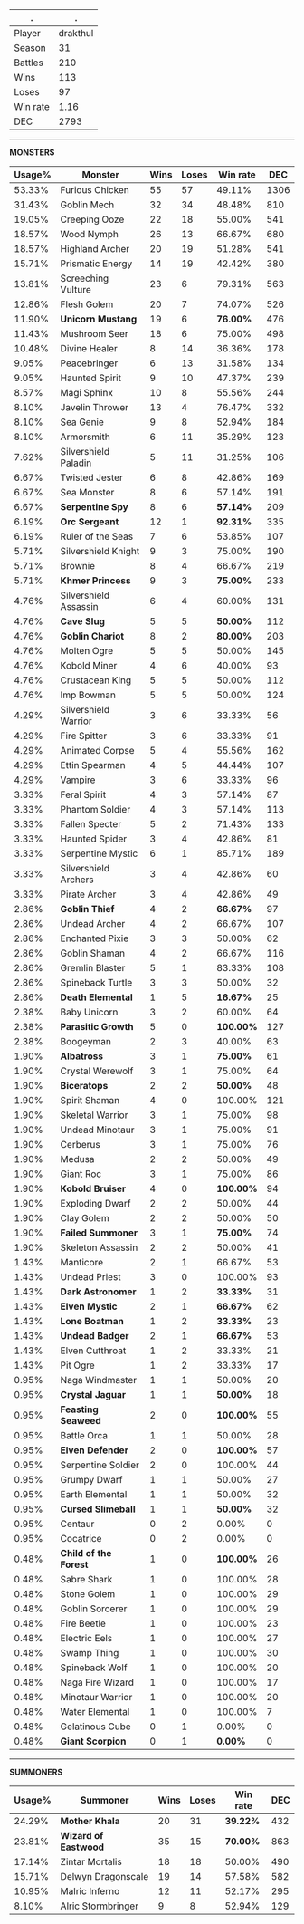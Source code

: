 .|.
|-|-
Player|drakthul
Season|31
Battles|210
Wins|113
Loses|97
Win rate|1.16
DEC|2793

---
**MONSTERS**

Usage%|Monster|Wins|Loses|Win rate|DEC|
-|-|-|-|-|-|
53.33%|Furious Chicken|55|57|49.11%|1306|
31.43%|Goblin Mech|32|34|48.48%|810|
19.05%|Creeping Ooze|22|18|55.00%|541|
18.57%|Wood Nymph|26|13|66.67%|680|
18.57%|Highland Archer|20|19|51.28%|541|
15.71%|Prismatic Energy|14|19|42.42%|380|
13.81%|Screeching Vulture|23|6|79.31%|563|
12.86%|Flesh Golem|20|7|74.07%|526|
11.90%|**Unicorn Mustang**|19|6|**76.00%**|476|
11.43%|Mushroom Seer|18|6|75.00%|498|
10.48%|Divine Healer|8|14|36.36%|178|
9.05%|Peacebringer|6|13|31.58%|134|
9.05%|Haunted Spirit|9|10|47.37%|239|
8.57%|Magi Sphinx|10|8|55.56%|244|
8.10%|Javelin Thrower|13|4|76.47%|332|
8.10%|Sea Genie|9|8|52.94%|184|
8.10%|Armorsmith|6|11|35.29%|123|
7.62%|Silvershield Paladin|5|11|31.25%|106|
6.67%|Twisted Jester|6|8|42.86%|169|
6.67%|Sea Monster|8|6|57.14%|191|
6.67%|**Serpentine Spy**|8|6|**57.14%**|209|
6.19%|**Orc Sergeant**|12|1|**92.31%**|335|
6.19%|Ruler of the Seas|7|6|53.85%|107|
5.71%|Silvershield Knight|9|3|75.00%|190|
5.71%|Brownie|8|4|66.67%|219|
5.71%|**Khmer Princess**|9|3|**75.00%**|233|
4.76%|Silvershield Assassin|6|4|60.00%|131|
4.76%|**Cave Slug**|5|5|**50.00%**|112|
4.76%|**Goblin Chariot**|8|2|**80.00%**|203|
4.76%|Molten Ogre|5|5|50.00%|145|
4.76%|Kobold Miner|4|6|40.00%|93|
4.76%|Crustacean King|5|5|50.00%|112|
4.76%|Imp Bowman|5|5|50.00%|124|
4.29%|Silvershield Warrior|3|6|33.33%|56|
4.29%|Fire Spitter|3|6|33.33%|91|
4.29%|Animated Corpse|5|4|55.56%|162|
4.29%|Ettin Spearman|4|5|44.44%|107|
4.29%|Vampire|3|6|33.33%|96|
3.33%|Feral Spirit|4|3|57.14%|87|
3.33%|Phantom Soldier|4|3|57.14%|113|
3.33%|Fallen Specter|5|2|71.43%|133|
3.33%|Haunted Spider|3|4|42.86%|81|
3.33%|Serpentine Mystic|6|1|85.71%|189|
3.33%|Silvershield Archers|3|4|42.86%|60|
3.33%|Pirate Archer|3|4|42.86%|49|
2.86%|**Goblin Thief**|4|2|**66.67%**|97|
2.86%|Undead Archer|4|2|66.67%|107|
2.86%|Enchanted Pixie|3|3|50.00%|62|
2.86%|Goblin Shaman|4|2|66.67%|116|
2.86%|Gremlin Blaster|5|1|83.33%|108|
2.86%|Spineback Turtle|3|3|50.00%|32|
2.86%|**Death Elemental**|1|5|**16.67%**|25|
2.38%|Baby Unicorn|3|2|60.00%|64|
2.38%|**Parasitic Growth**|5|0|**100.00%**|127|
2.38%|Boogeyman|2|3|40.00%|63|
1.90%|**Albatross**|3|1|**75.00%**|61|
1.90%|Crystal Werewolf|3|1|75.00%|64|
1.90%|**Biceratops**|2|2|**50.00%**|48|
1.90%|Spirit Shaman|4|0|100.00%|121|
1.90%|Skeletal Warrior|3|1|75.00%|98|
1.90%|Undead Minotaur|3|1|75.00%|91|
1.90%|Cerberus|3|1|75.00%|76|
1.90%|Medusa|2|2|50.00%|49|
1.90%|Giant Roc|3|1|75.00%|86|
1.90%|**Kobold Bruiser**|4|0|**100.00%**|94|
1.90%|Exploding Dwarf|2|2|50.00%|44|
1.90%|Clay Golem|2|2|50.00%|50|
1.90%|**Failed Summoner**|3|1|**75.00%**|74|
1.90%|Skeleton Assassin|2|2|50.00%|41|
1.43%|Manticore|2|1|66.67%|53|
1.43%|Undead Priest|3|0|100.00%|93|
1.43%|**Dark Astronomer**|1|2|**33.33%**|31|
1.43%|**Elven Mystic**|2|1|**66.67%**|62|
1.43%|**Lone Boatman**|1|2|**33.33%**|23|
1.43%|**Undead Badger**|2|1|**66.67%**|53|
1.43%|Elven Cutthroat|1|2|33.33%|21|
1.43%|Pit Ogre|1|2|33.33%|17|
0.95%|Naga Windmaster|1|1|50.00%|20|
0.95%|**Crystal Jaguar**|1|1|**50.00%**|18|
0.95%|**Feasting Seaweed**|2|0|**100.00%**|55|
0.95%|Battle Orca|1|1|50.00%|28|
0.95%|**Elven Defender**|2|0|**100.00%**|57|
0.95%|Serpentine Soldier|2|0|100.00%|44|
0.95%|Grumpy Dwarf|1|1|50.00%|27|
0.95%|Earth Elemental|1|1|50.00%|32|
0.95%|**Cursed Slimeball**|1|1|**50.00%**|32|
0.95%|Centaur|0|2|0.00%|0|
0.95%|Cocatrice|0|2|0.00%|0|
0.48%|**Child of the Forest**|1|0|**100.00%**|26|
0.48%|Sabre Shark|1|0|100.00%|28|
0.48%|Stone Golem|1|0|100.00%|29|
0.48%|Goblin Sorcerer|1|0|100.00%|29|
0.48%|Fire Beetle|1|0|100.00%|23|
0.48%|Electric Eels|1|0|100.00%|27|
0.48%|Swamp Thing|1|0|100.00%|30|
0.48%|Spineback Wolf|1|0|100.00%|20|
0.48%|Naga Fire Wizard|1|0|100.00%|17|
0.48%|Minotaur Warrior|1|0|100.00%|20|
0.48%|Water Elemental|1|0|100.00%|7|
0.48%|Gelatinous Cube|0|1|0.00%|0|
0.48%|**Giant Scorpion**|0|1|**0.00%**|0|

---
**SUMMONERS**

Usage%|Summoner|Wins|Loses|Win rate|DEC|
-|-|-|-|-|-|
24.29%|**Mother Khala**|20|31|**39.22%**|432|
23.81%|**Wizard of Eastwood**|35|15|**70.00%**|863|
17.14%|Zintar Mortalis|18|18|50.00%|490|
15.71%|Delwyn Dragonscale|19|14|57.58%|582|
10.95%|Malric Inferno|12|11|52.17%|295|
8.10%|Alric Stormbringer|9|8|52.94%|129|
